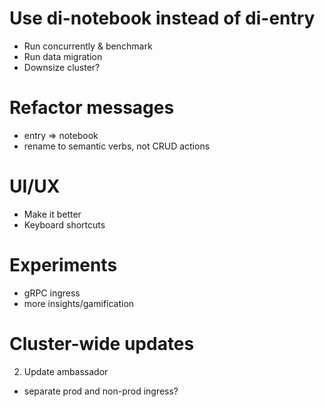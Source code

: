 # Use di-notebook instead of di-entry
- Run concurrently & benchmark
- Run data migration
- Downsize cluster?

# Refactor messages
- entry => notebook
- rename to semantic verbs, not CRUD actions

# UI/UX
- Make it better
- Keyboard shortcuts

# Experiments
- gRPC ingress
- more insights/gamification

# Cluster-wide updates
2. Update ambassador
- separate prod and non-prod ingress?
